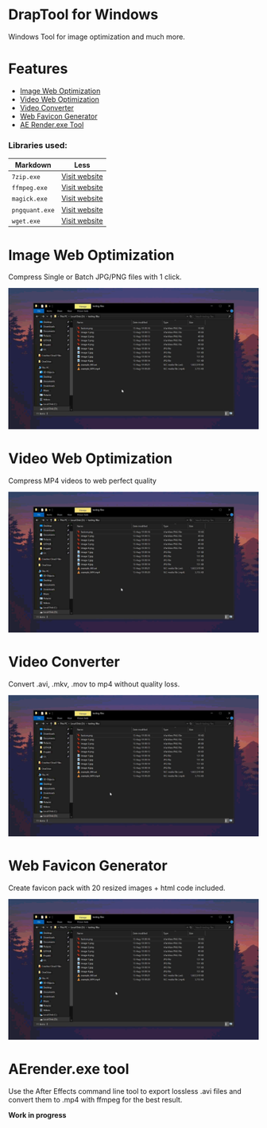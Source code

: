 # DrapTool for Windows

Windows Tool for image optimization and much more.

# Features

- [Image Web Optimization](#image-web-optimization)
- [Video Web Optimization](#video-web-optimization)
- [Video Converter](#video-converter)
- [Web Favicon Generator](#web-favicon-generator)
- [AE Render.exe Tool](#aerenderexe-tool)

### Libraries used:
Markdown | Less
--- | ---
`7zip.exe` | [Visit website](https://www.7-zip.org/)
`ffmpeg.exe` | [Visit website](https://ffmpeg.org/)
`magick.exe` | [Visit website](https://imagemagick.org/index.php)
`pngquant.exe` | [Visit website](https://pngquant.org/)
`wget.exe` | [Visit website](https://eternallybored.org/misc/wget/)


# Image Web Optimization
Compress Single or Batch JPG/PNG files with 1 click.

![optimization](https://github.com/mariosemes/DrapTool/blob/master/Images/pngexp.gif?raw=true)

# Video Web Optimization
Compress MP4 videos to web perfect quality

![optimization](https://github.com/mariosemes/DrapTool/blob/master/Images/mp4opti.gif?raw=true)

# Video Converter
Convert .avi, .mkv, .mov to mp4 without quality loss.

![optimization](https://github.com/mariosemes/DrapTool/blob/master/Images/avitomp4.gif?raw=true)

# Web Favicon Generator
Create favicon pack with 20 resized images + html code included.

![optimization](https://github.com/mariosemes/DrapTool/blob/master/Images/favicon.gif?raw=true)

# AErender.exe tool
Use the After Effects command line tool to export lossless .avi files and convert them to .mp4 with ffmpeg for the best result.

**Work in progress**
